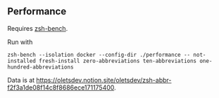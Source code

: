 ## Performance

Requires [zsh-bench](https://github.com/romkatv/zsh-bench).

Run with

```shell
zsh-bench --isolation docker --config-dir ./performance -- not-installed fresh-install zero-abbreviations ten-abbreviations one-hundred-abbreviations
```

Data is at <https://oletsdev.notion.site/oletsdev/zsh-abbr-f2f3a1de08f14c8f8686ece171175400>.
